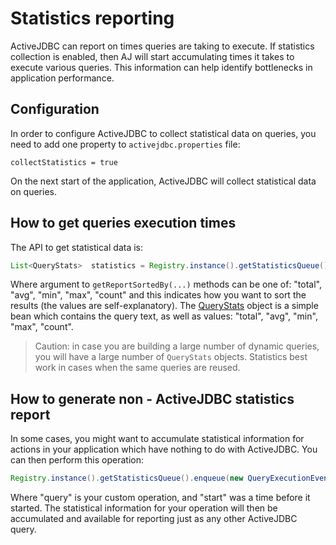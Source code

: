 <div class="page-header">
   <h1>Statistics reporting</h1>
</div>

ActiveJDBC can report on times queries are taking to execute. If statistics collection is enabled, then AJ will
start accumulating times it takes to execute various queries. This information can help identify bottlenecks in
application performance.

## Configuration

In order to configure ActiveJDBC to collect statistical data on queries, you need to add one property
to `activejdbc.properties` file:

~~~~ {.prettyprint}
collectStatistics = true
~~~~

On the next start of the application, ActiveJDBC will collect statistical data on queries.

## How to get queries execution times

The API to get statistical data is:

~~~~ {.java  .numberLines}
List<QueryStats>  statistics = Registry.instance().getStatisticsQueue().getReportSortedBy("avg");
~~~~

Where argument to `getReportSortedBy(...)` methods can be one of: "total", "avg", "min", "max", "count" and
this indicates how you want to sort the results (the values are self-explanatory). The [QueryStats](http://javalite.github.io/activejdbc/org/javalite/activejdbc/statistics/QueryStats.html#getAvg())
object is a simple bean which contains the query text, as well as values: "total", "avg", "min", "max", "count".


> Caution: in case you are building a large number of dynamic queries, you will have a large number of `QueryStats` objects.
> Statistics best work in cases when the same queries are reused.


## How to generate non - ActiveJDBC statistics report

In some cases, you might want to accumulate statistical information for actions in your application which have nothing
to do with ActiveJDBC. You can then perform this operation:

~~~~ {.java  .numberLines}
Registry.instance().getStatisticsQueue().enqueue(new QueryExecutionEvent(query, System.currentTimeMillis() - start));
~~~~

Where "query" is your custom operation, and "start" was a time before it started. The statistical information for your
operation will then be accumulated and available for reporting just as any other ActiveJDBC query.
